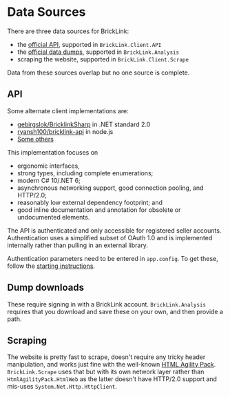 ﻿# Data Sources

There are three data sources for BrickLink:

- the [official API](https://www.bricklink.com/v3/api.page?page=started), 
  supported in `BrickLink.Client.API`
- the [official data dumps](https://www.bricklink.com/catalogDownload.asp), 
  supported in `BrickLink.Analysis`
- scraping the website, supported in `BrickLink.Client.Scrape`

Data from these sources overlap but no one source is complete.

## API

Some alternate client implementations are:

- [gebirgslok/BricklinkSharp](https://github.com/gebirgslok/BricklinkSharp)
  in .NET standard 2.0
- [ryansh100/bricklink-api](https://github.com/ryansh100/bricklink-api)
  in node.js
- [Some others](https://github.com/search?o=desc&q=bricklink&s=stars&type=Repositories)

This implementation focuses on 

- ergonomic interfaces,
- strong types, including complete enumerations;
- modern C# 10/.NET 6;
- asynchronous networking support, good connection pooling, and HTTP/2.0;
- reasonably low external dependency footprint; and
- good inline documentation and annotation for obsolete or undocumented elements.

The API is authenticated and only accessible for registered seller accounts.
Authentication uses a simplified subset of OAuth 1.0 and is implemented
internally rather than pulling in an external library.

Authentication parameters need to be entered in `app.config`. To get these,
follow the [starting instructions](https://www.bricklink.com/v3/api.page?page=started).

## Dump downloads

These require signing in with a BrickLink account. `BrickLink.Analysis`
requires that you download and save these on your own, and then provide a path.

## Scraping

The website is pretty fast to scrape, doesn't require any tricky header 
manipulation, and works just fine with the well-known
[HTML Agility Pack](https://html-agility-pack.net). `BrickLink.Scrape` uses
that but with its own network layer rather than `HtmlAgilityPack.HtmlWeb` as
the latter doesn't have HTTP/2.0 support and mis-uses 
`System.Net.Http.HttpClient`.
